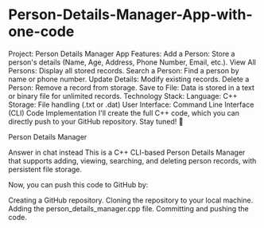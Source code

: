 # Person-Details-Manager-App-with-one-code
Project: Person Details Manager App
Features:
Add a Person: Store a person's details (Name, Age, Address, Phone Number, Email, etc.).
View All Persons: Display all stored records.
Search a Person: Find a person by name or phone number.
Update Details: Modify existing records.
Delete a Person: Remove a record from storage.
Save to File: Data is stored in a text or binary file for unlimited records.
Technology Stack:
Language: C++
Storage: File handling (.txt or .dat)
User Interface: Command Line Interface (CLI)
Code Implementation
I'll create the full C++ code, which you can directly push to your GitHub repository. Stay tuned! 🚀

Person Details Manager

Answer in chat instead
This is a C++ CLI-based Person Details Manager that supports adding, viewing, searching, and deleting person records, with persistent file storage.

Now, you can push this code to GitHub by:

Creating a GitHub repository.
Cloning the repository to your local machine.
Adding the person_details_manager.cpp file.
Committing and pushing the code.
